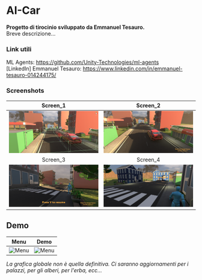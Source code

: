 # AI-Car

**Progetto di tirocinio sviluppato da Emmanuel Tesauro.**<br/>
Breve descrizione...<br/>

### Link utili
ML Agents: https://github.com/Unity-Technologies/ml-agents<br/>
[LinkedIn] Emmanuel Tesauro: https://www.linkedin.com/in/emmanuel-tesauro-014244175/<br/>

### Screenshots
|               Screen_1                |                Screen_2		|
|     :---:                         |          :---:                    	|
| ![Screenshot1](Screenshots/1.png)     | ![Screenshot2](Screenshots/2.png)    |
|               Screen_3                |                Screen_4		|
| ![Screenshot1](Screenshots/3.png)     | ![Screenshot2](Screenshots/4.png)    |


## Demo

|               Menu                |                Demo             |
|     :---:                         |          :---:                    |
| ![Menu](Screenshots/Menu.gif)     | ![Menu](Screenshots/Demo.gif)    |


<em style="">La grafica globale non è quella definitiva. Ci saranno aggiornamenti per i palazzi, per gli alberi, per l'erba, ecc...</em>
